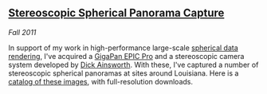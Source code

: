 ## [Stereoscopic Spherical Panorama Capture][panorama]

*Fall 2011*

In support of my work in high-performance large-scale [spherical data rendering][panoview], I've acquired a [GigaPan EPIC Pro][gigapan] and a stereoscopic camera system developed by [Dick Ainsworth][ainsworth]. With these, I've captured a number of stereoscopic spherical panoramas at sites around Louisiana. Here is a [catalog of these images][panorama], with full-resolution downloads.

[panorama]:  panorama/index.html
[panoview]:  #panoview
[gigapan]:   http://gigapan.org/cms/shop/epic-pro
[ainsworth]: http://www.qwerty.com/Environmental_Imaging/Index.html
